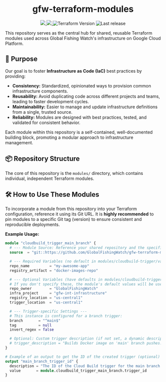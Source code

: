 <h1 align="center" style="border-bottom: none;"> gfw-terraform-modules </h1>

<p align="center">
  <a href="https://github.com/GlobalFishingWatch/gfw-terraform-modules/actions/workflows/ci.yaml" >
    <img src="https://github.com/GlobalFishingWatch/gfw-terraform-modules/actions/workflows/ci.yaml/badge.svg"/>
  </a>
  <a href="https://codecov.io/gh/GlobalFishingWatch/gfw-terraform-modules" >
    <img src="https://codecov.io/gh/GlobalFishingWatch/gfw-terraform-modules/graph/badge.svg?token=bpFiU6qtrd"/>
  </a>
  <a>
    <img alt="Terraform Version" src="https://img.shields.io/badge/Terraform-1.8-blue">
  </a>
  <a>
    <img alt="Last release" src="https://img.shields.io/github/v/release/GlobalFishingWatch/gfw-terraform-modules">
  </a>
</p>

This repository serves as the central hub for shared, reusable Terraform modules used across Global Fishing Watch's infrastructure on Google Cloud Platform.

## 🚀 Purpose

Our goal is to foster **Infrastructure as Code (IaC)** best practices by providing:

* **Consistency:** Standardized, opinionated ways to provision common infrastructure components.
* **Reusability:** Avoid duplicating code across different projects and teams, leading to faster development cycles.
* **Maintainability:** Easier to manage and update infrastructure definitions from a single, trusted source.
* **Reliability:** Modules are designed with best practices, tested, and validated for consistent behavior.

Each module within this repository is a self-contained, well-documented building block, promoting a modular approach to infrastructure management.

## 📦 Repository Structure

The core of this repository is the `modules/` directory, which contains individual, independent Terraform modules.

## 🛠️ How to Use These Modules

To incorporate a module from this repository into your Terraform configuration, reference it using its Git URL. It is **highly recommended** to pin modules to a specific Git tag (version) to ensure consistent and reproducible deployments.

**Example Usage:**

```terraform
module "cloudbuild_trigger_main_branch" {
  # --- Module Source: Reference your shared repository and the specific module path ---
  source  = "git::https://github.com/GlobalFishingWatch/gfw-terraform-modules.git//modules/cloudbuild-trigger?ref=v0.1.0"

  # --- Required Variables (no default in modules/cloudbuild-trigger/variables.tf) ---
  repo_name         = "my-awesome-app"
  registry_artifact = "docker-images-repo"

  # --- Optional Variables (have defaults in modules/cloudbuild-trigger/variables.tf) ---
  # If you don't specify these, the module's default values will be used.
  repo_owner        = "GlobalFishingWatch"
  infra_project     = "gfw-int-infrastructure"
  registry_location = "us-central1"
  trigger_location  = "us-central1"

  # --- Trigger-specific Settings ---
  # This instance is configured for a branch trigger:
  branch       = "^main$"
  tag          = null
  invert_regex = false

  # Optional: Custom trigger description (if not set, a dynamic description will be generated)
  # trigger_description = "Builds Docker image on 'main' branch pushes."
}

# Example of an output to get the ID of the created trigger (optional)
output "main_branch_trigger_id" {
  description = "The ID of the Cloud Build trigger for the main branch."
  value       = module.cloudbuild_trigger_main_branch.trigger_id
}
```